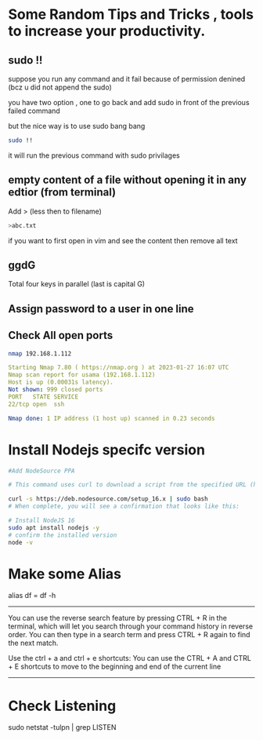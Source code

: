 # Some Random Tips and Tricks , tools to increase your productivity.

## sudo !!

suppose you run any command and it fail because of permission denined (bcz u did not append the sudo)

you have two option , one to go back and add sudo in front of the previous failed command

but the nice way is to use sudo bang bang

```bash
sudo !!
```

it will run the previous command with sudo privilages

## empty content of a file without opening it in any edtior (from terminal)

Add > (less then to filename)

```bash
>abc.txt
```

if you want to first open in vim and see the content then remove all text

## ggdG

Total four keys in parallel (last is capital G)

## Assign password to a user in one line

## Check All open ports

```bash
nmap 192.168.1.112
```

```yaml
Starting Nmap 7.80 ( https://nmap.org ) at 2023-01-27 16:07 UTC
Nmap scan report for usama (192.168.1.112)
Host is up (0.00031s latency).
Not shown: 999 closed ports
PORT   STATE SERVICE
22/tcp open  ssh

Nmap done: 1 IP address (1 host up) scanned in 0.23 seconds
```

# Install Nodejs specifc version

```bash
#Add NodeSource PPA

# This command uses curl to download a script from the specified URL (https://deb.nodesource.com/setup_16.x). The -fsSL options passed to curl are used to make the command more secure by failing silently if there are any issues with the SSL certificate, and also by showing error message if the HTTP request fails. The script is then passed to sudo, which runs the command with superuser privileges. The -E option passed to sudo preserves the user's environment variables. The script that is downloaded and run sets up the NodeSource software repository for Node.js version 16 on the system. This will allow the user to install Node.js version 16 using the package manager.

curl -s https://deb.nodesource.com/setup_16.x | sudo bash
# When complete, you will see a confirmation that looks like this:
```

```bash
# Install NodeJS 16
sudo apt install nodejs -y
# confirm the installed version
node -v
```

# Make some Alias

alias df = df -h

---

You can use the reverse search feature by pressing CTRL + R in the terminal, which will let you search through your command history in reverse order. You can then type in a search term and press CTRL + R again to find the next match.

Use the ctrl + a and ctrl + e shortcuts: You can use the CTRL + A and CTRL + E shortcuts to move to the beginning and end of the current line

---

# Check Listening

sudo netstat -tulpn | grep LISTEN
